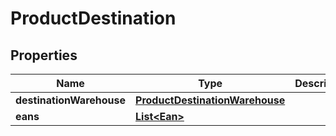 # ProductDestination

## Properties

 Name                     | Type                                                              | Description | Notes 
--------------------------|-------------------------------------------------------------------|-------------|-------
 **destinationWarehouse** | [**ProductDestinationWarehouse**](ProductDestinationWarehouse.md) |             |
 **eans**                 | [**List&lt;Ean&gt;**](Ean.md)                                     |             | 



